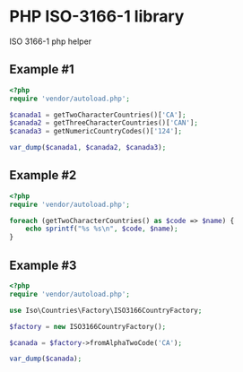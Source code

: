 # PHP ISO-3166-1 library
ISO 3166-1 php helper

## Example #1
```php
<?php
require 'vendor/autoload.php';

$canada1 = getTwoCharacterCountries()['CA'];
$canada2 = getThreeCharacterCountries()['CAN'];
$canada3 = getNumericCountryCodes()['124'];

var_dump($canada1, $canada2, $canada3);
```

## Example #2
```php
<?php
require 'vendor/autoload.php';

foreach (getTwoCharacterCountries() as $code => $name) {
    echo sprintf("%s %s\n", $code, $name);
}
```

## Example #3
```php
<?php
require 'vendor/autoload.php';

use Iso\Countries\Factory\ISO3166CountryFactory;

$factory = new ISO3166CountryFactory();

$canada = $factory->fromAlphaTwoCode('CA');

var_dump($canada);
```
